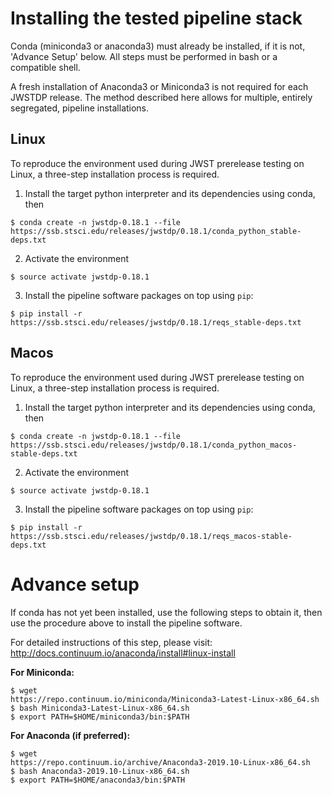 # Installing the tested pipeline stack

Conda (miniconda3 or anaconda3) must already be installed, if it is not,
'Advance Setup' below.
All steps must be performed in bash or a compatible shell.

A fresh installation of Anaconda3 or Miniconda3 is not required for each JWSTDP
release. The method described here allows for multiple, entirely segregated,
pipeline installations.

## Linux
To reproduce the environment used during JWST prerelease testing on Linux, a 
three-step installation process is required.

1) Install the target python interpreter and its dependencies using conda, then
```
$ conda create -n jwstdp-0.18.1 --file
https://ssb.stsci.edu/releases/jwstdp/0.18.1/conda_python_stable-deps.txt
```

2) Activate the environment
```
$ source activate jwstdp-0.18.1
```

3) Install the pipeline software packages on top using `pip`:
```
$ pip install -r https://ssb.stsci.edu/releases/jwstdp/0.18.1/reqs_stable-deps.txt
```

## Macos
To reproduce the environment used during JWST prerelease testing on Linux, a 
three-step installation process is required.

1) Install the target python interpreter and its dependencies using conda, then
```
$ conda create -n jwstdp-0.18.1 --file
https://ssb.stsci.edu/releases/jwstdp/0.18.1/conda_python_macos-stable-deps.txt
```

2) Activate the environment
```
$ source activate jwstdp-0.18.1
```

3) Install the pipeline software packages on top using `pip`:
```
$ pip install -r https://ssb.stsci.edu/releases/jwstdp/0.18.1/reqs_macos-stable-deps.txt
```

# Advance setup
 
If conda has not yet been installed, use the following steps to obtain
it, then use the procedure above to install the pipeline software.

For detailed instructions of this step, please visit: http://docs.continuum.io/anaconda/install#linux-install

**For Miniconda:**

```
$ wget
https://repo.continuum.io/miniconda/Miniconda3-Latest-Linux-x86_64.sh
$ bash Miniconda3-Latest-Linux-x86_64.sh
$ export PATH=$HOME/miniconda3/bin:$PATH
```

**For Anaconda (if preferred):**

```
$ wget
https://repo.continuum.io/archive/Anaconda3-2019.10-Linux-x86_64.sh
$ bash Anaconda3-2019.10-Linux-x86_64.sh
$ export PATH=$HOME/anaconda3/bin:$PATH
```
